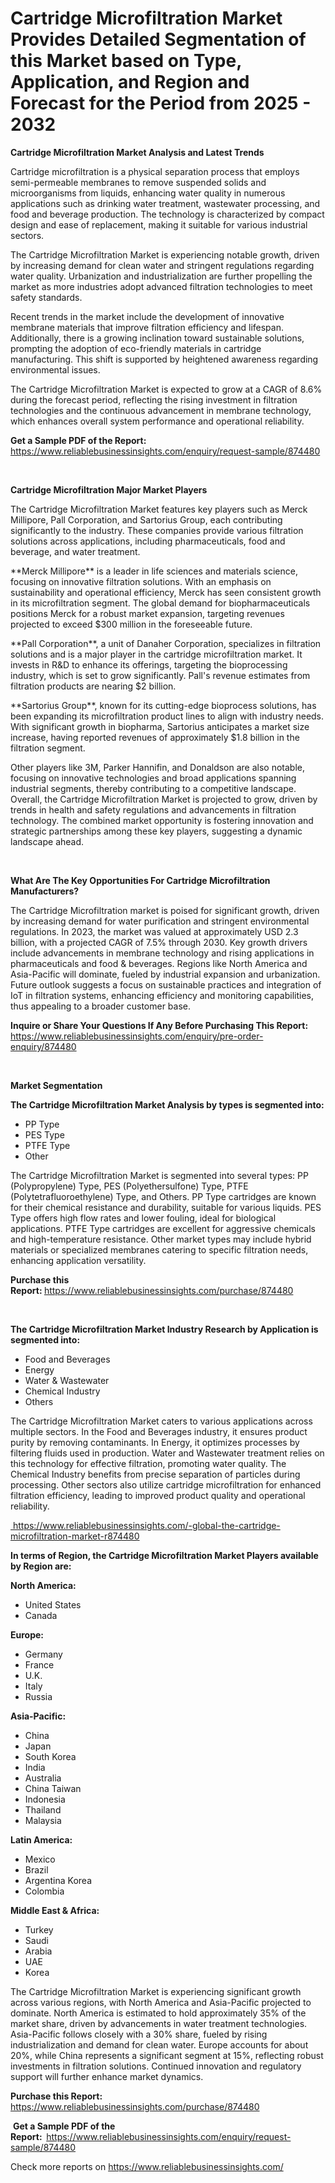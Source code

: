 <p><h1>Cartridge Microfiltration Market Provides Detailed Segmentation of this Market based on Type, Application, and Region and Forecast for the Period from 2025 - 2032</h1></p><p><strong>Cartridge Microfiltration Market Analysis and Latest Trends</strong></p>
<p><p>Cartridge microfiltration is a physical separation process that employs semi-permeable membranes to remove suspended solids and microorganisms from liquids, enhancing water quality in numerous applications such as drinking water treatment, wastewater processing, and food and beverage production. The technology is characterized by compact design and ease of replacement, making it suitable for various industrial sectors.</p><p>The Cartridge Microfiltration Market is experiencing notable growth, driven by increasing demand for clean water and stringent regulations regarding water quality. Urbanization and industrialization are further propelling the market as more industries adopt advanced filtration technologies to meet safety standards. </p><p>Recent trends in the market include the development of innovative membrane materials that improve filtration efficiency and lifespan. Additionally, there is a growing inclination toward sustainable solutions, prompting the adoption of eco-friendly materials in cartridge manufacturing. This shift is supported by heightened awareness regarding environmental issues. </p><p>The Cartridge Microfiltration Market is expected to grow at a CAGR of 8.6% during the forecast period, reflecting the rising investment in filtration technologies and the continuous advancement in membrane technology, which enhances overall system performance and operational reliability.</p></p>
<p><strong>Get a Sample PDF of the Report:&nbsp;</strong> <a href="https://www.reliablebusinessinsights.com/enquiry/request-sample/874480?utm_campaign=3273&utm_medium=2&utm_source=Github&utm_content=ia&utm_term=21032025&utm_id=cartridge-microfiltration">https://www.reliablebusinessinsights.com/enquiry/request-sample/874480</a></p>
<p>&nbsp;</p>
<p><strong>Cartridge Microfiltration Major Market Players</strong></p>
<p><p>The Cartridge Microfiltration Market features key players such as Merck Millipore, Pall Corporation, and Sartorius Group, each contributing significantly to the industry. These companies provide various filtration solutions across applications, including pharmaceuticals, food and beverage, and water treatment.</p><p>**Merck Millipore** is a leader in life sciences and materials science, focusing on innovative filtration solutions. With an emphasis on sustainability and operational efficiency, Merck has seen consistent growth in its microfiltration segment. The global demand for biopharmaceuticals positions Merck for a robust market expansion, targeting revenues projected to exceed $300 million in the foreseeable future.</p><p>**Pall Corporation**, a unit of Danaher Corporation, specializes in filtration solutions and is a major player in the cartridge microfiltration market. It invests in R&D to enhance its offerings, targeting the bioprocessing industry, which is set to grow significantly. Pall's revenue estimates from filtration products are nearing $2 billion.</p><p>**Sartorius Group**, known for its cutting-edge bioprocess solutions, has been expanding its microfiltration product lines to align with industry needs. With significant growth in biopharma, Sartorius anticipates a market size increase, having reported revenues of approximately $1.8 billion in the filtration segment.</p><p>Other players like 3M, Parker Hannifin, and Donaldson are also notable, focusing on innovative technologies and broad applications spanning industrial segments, thereby contributing to a competitive landscape. Overall, the Cartridge Microfiltration Market is projected to grow, driven by trends in health and safety regulations and advancements in filtration technology. The combined market opportunity is fostering innovation and strategic partnerships among these key players, suggesting a dynamic landscape ahead.</p></p>
<p>&nbsp;</p>
<p><strong>What Are The Key Opportunities For Cartridge Microfiltration Manufacturers?</strong></p>
<p><p>The Cartridge Microfiltration market is poised for significant growth, driven by increasing demand for water purification and stringent environmental regulations. In 2023, the market was valued at approximately USD 2.3 billion, with a projected CAGR of 7.5% through 2030. Key growth drivers include advancements in membrane technology and rising applications in pharmaceuticals and food & beverages. Regions like North America and Asia-Pacific will dominate, fueled by industrial expansion and urbanization. Future outlook suggests a focus on sustainable practices and integration of IoT in filtration systems, enhancing efficiency and monitoring capabilities, thus appealing to a broader customer base.</p></p>
<p><strong>Inquire or Share Your Questions If Any Before Purchasing This Report:</strong> <a href="https://www.reliablebusinessinsights.com/enquiry/pre-order-enquiry/874480?utm_campaign=3273&utm_medium=2&utm_source=Github&utm_content=ia&utm_term=21032025&utm_id=cartridge-microfiltration">https://www.reliablebusinessinsights.com/enquiry/pre-order-enquiry/874480</a></p>
<p>&nbsp;</p>
<p><strong>Market Segmentation</strong></p>
<p><strong>The Cartridge Microfiltration Market Analysis by types is segmented into:</strong></p>
<p><ul><li>PP Type</li><li>PES Type</li><li>PTFE Type</li><li>Other</li></ul></p>
<p><p>The Cartridge Microfiltration Market is segmented into several types: PP (Polypropylene) Type, PES (Polyethersulfone) Type, PTFE (Polytetrafluoroethylene) Type, and Others. PP Type cartridges are known for their chemical resistance and durability, suitable for various liquids. PES Type offers high flow rates and lower fouling, ideal for biological applications. PTFE Type cartridges are excellent for aggressive chemicals and high-temperature resistance. Other market types may include hybrid materials or specialized membranes catering to specific filtration needs, enhancing application versatility.</p></p>
<p><strong>Purchase this Report:&nbsp;</strong><a href="https://www.reliablebusinessinsights.com/purchase/874480?utm_campaign=3273&utm_medium=2&utm_source=Github&utm_content=ia&utm_term=21032025&utm_id=cartridge-microfiltration">https://www.reliablebusinessinsights.com/purchase/874480</a></p>
<p>&nbsp;</p>
<p><strong>The Cartridge Microfiltration Market Industry Research by Application is segmented into:</strong></p>
<p><ul><li>Food and Beverages</li><li>Energy</li><li>Water & Wastewater</li><li>Chemical Industry</li><li>Others</li></ul></p>
<p><p>The Cartridge Microfiltration Market caters to various applications across multiple sectors. In the Food and Beverages industry, it ensures product purity by removing contaminants. In Energy, it optimizes processes by filtering fluids used in production. Water and Wastewater treatment relies on this technology for effective filtration, promoting water quality. The Chemical Industry benefits from precise separation of particles during processing. Other sectors also utilize cartridge microfiltration for enhanced filtration efficiency, leading to improved product quality and operational reliability.</p></p>
<p><a href="https://www.reliablebusinessinsights.com/-global-the-cartridge-microfiltration-market-r874480?utm_campaign=3273&utm_medium=2&utm_source=Github&utm_content=ia&utm_term=21032025&utm_id=cartridge-microfiltration">&nbsp;https://www.reliablebusinessinsights.com/-global-the-cartridge-microfiltration-market-r874480</a></p>
<p><strong>In terms of Region, the Cartridge Microfiltration Market Players available by Region are:</strong></p>
<p>
    <p> <strong> North America: </strong>
        <ul>
            <li>United States</li>
            <li>Canada</li>
        </ul>
        </p> 
    <p> <strong> Europe: </strong>
        <ul>
            <li>Germany</li>
            <li>France</li>
            <li>U.K.</li>
            <li>Italy</li>
            <li>Russia</li>
        </ul>
        </p> 
    <p> <strong> Asia-Pacific: </strong>
        <ul>
            <li>China</li>
            <li>Japan</li>
            <li>South Korea</li>
            <li>India</li>
            <li>Australia</li>
            <li>China Taiwan</li>
            <li>Indonesia</li>
            <li>Thailand</li>
            <li>Malaysia</li>
        </ul>
        </p> 
    <p> <strong> Latin America: </strong>
        <ul>
            <li>Mexico</li>
            <li>Brazil</li>
            <li>Argentina Korea</li>
            <li>Colombia</li>
        </ul>
        </p> 
    <p> <strong> Middle East & Africa: </strong>
        <ul>
            <li>Turkey</li>
            <li>Saudi</li>
            <li>Arabia</li>
            <li>UAE</li>
            <li>Korea</li>
        </ul>
    </p>
    </p>
<p><p>The Cartridge Microfiltration Market is experiencing significant growth across various regions, with North America and Asia-Pacific projected to dominate. North America is estimated to hold approximately 35% of the market share, driven by advancements in water treatment technologies. Asia-Pacific follows closely with a 30% share, fueled by rising industrialization and demand for clean water. Europe accounts for about 20%, while China represents a significant segment at 15%, reflecting robust investments in filtration solutions. Continued innovation and regulatory support will further enhance market dynamics.</p></p>
<p><strong>Purchase this Report: </strong><a href="https://www.reliablebusinessinsights.com/purchase/874480?utm_campaign=3273&utm_medium=2&utm_source=Github&utm_content=ia&utm_term=21032025&utm_id=cartridge-microfiltration">https://www.reliablebusinessinsights.com/purchase/874480</a></p>
<p>&nbsp;<strong>Get a Sample PDF of the Report:&nbsp;&nbsp;</strong><a href="https://www.reliablebusinessinsights.com/enquiry/request-sample/874480?utm_campaign=3273&utm_medium=2&utm_source=Github&utm_content=ia&utm_term=21032025&utm_id=cartridge-microfiltration">https://www.reliablebusinessinsights.com/enquiry/request-sample/874480</a></p>
<p><strong></strong></p>
<p>Check more reports on <a href="https://www.reliablebusinessinsights.com/?utm_campaign=3273&utm_medium=2&utm_source=Github&utm_content=ia&utm_term=21032025&utm_id=cartridge-microfiltration">https://www.reliablebusinessinsights.com/</a></p>